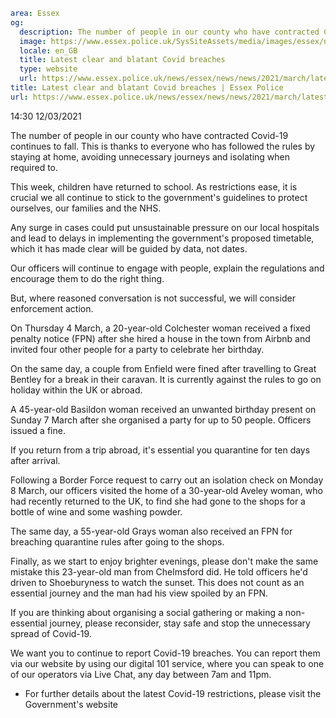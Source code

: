 ```yaml
area: Essex
og:
  description: The number of people in our county who have contracted Covid-19 continues to fall, thanks to everyone who has followed the rules.
  image: https://www.essex.police.uk/SysSiteAssets/media/images/essex/news/news/2021/03-march/covid-canvey-pc-darren-barnard-pd-loki-030321-120321-600x300.jpg?crop=(15,0,585,300)&amp;w=600&amp;h=300&amp;scale=both
  locale: en_GB
  title: Latest clear and blatant Covid breaches
  type: website
  url: https://www.essex.police.uk/news/essex/news/news/2021/march/latest-covid-breaches/
title: Latest clear and blatant Covid breaches | Essex Police
url: https://www.essex.police.uk/news/essex/news/news/2021/march/latest-covid-breaches/
```

14:30 12/03/2021

The number of people in our county who have contracted Covid-19 continues to fall. This is thanks to everyone who has followed the rules by staying at home, avoiding unnecessary journeys and isolating when required to.

This week, children have returned to school. As restrictions ease, it is crucial we all continue to stick to the government's guidelines to protect ourselves, our families and the NHS.

Any surge in cases could put unsustainable pressure on our local hospitals and lead to delays in implementing the government's proposed timetable, which it has made clear will be guided by data, not dates.

Our officers will continue to engage with people, explain the regulations and encourage them to do the right thing.

But, where reasoned conversation is not successful, we will consider enforcement action.

On Thursday 4 March, a 20-year-old Colchester woman received a fixed penalty notice (FPN) after she hired a house in the town from Airbnb and invited four other people for a party to celebrate her birthday.

On the same day, a couple from Enfield were fined after travelling to Great Bentley for a break in their caravan. It is currently against the rules to go on holiday within the UK or abroad.

A 45-year-old Basildon woman received an unwanted birthday present on Sunday 7 March after she organised a party for up to 50 people. Officers issued a fine.

If you return from a trip abroad, it's essential you quarantine for ten days after arrival.

Following a Border Force request to carry out an isolation check on Monday 8 March, our officers visited the home of a 30-year-old Aveley woman, who had recently returned to the UK, to find she had gone to the shops for a bottle of wine and some washing powder.

The same day, a 55-year-old Grays woman also received an FPN for breaching quarantine rules after going to the shops.

Finally, as we start to enjoy brighter evenings, please don't make the same mistake this 23-year-old man from Chelmsford did. He told officers he'd driven to Shoeburyness to watch the sunset. This does not count as an essential journey and the man had his view spoiled by an FPN.

If you are thinking about organising a social gathering or making a non-essential journey, please reconsider, stay safe and stop the unnecessary spread of Covid-19.

We want you to continue to report Covid-19 breaches. You can report them via our website by using our digital 101 service, where you can speak to one of our operators via Live Chat, any day between 7am and 11pm.

 * For further details about the latest Covid-19 restrictions, please visit the Government's website
